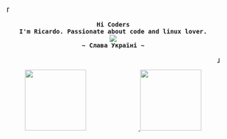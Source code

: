 
<p align="left"><strong><samp style="font-family: Roboto, sans-serif;">「</samp></strong></p>
  <p align="center">
    <samp>
      <b>
        Hi Coders
      <br>
        I'm Ricardo. Passionate about code and linux lover.
      </b>
      <br>
        <image src="https://readme-typing-svg.herokuapp.com?font=Iosevka&size=16&color=F787DAFF&center=true&width=410&height=45&lines=Welcome+to+my+GitHub+profile!">
      <br>
      <b>
         ~ Слава Україні ~
      </b>
    </samp>
  </p>
<p align="right"><strong><samp style="font-family: Roboto, sans-serif;">」</samp></strong></p>


<p align="center">
  <a href="https://github.com/hayyrs66">
    <img height="140em" src="https://github-readme-stats.vercel.app/api/top-langs/?username=hayyrs66&layout=compact&theme=omni&custom_title=Used%20Languages&bg_color=0D1117&title_color=F787DAFF&text_color=FFFFFF&border_color=F787DAFF" style="margin-right: 120px;" />
    <img height="140em" src="https://github-readme-stats.vercel.app/api?username=hayyrs66&show_icons=true&count_private=true&hide=stars&bg_color=0D1117&title_color=F787DAFF&icon_color=F787DAFF&text_color=FFFFFF&border_color=F787DAFF&custom_title=GitHub%20Stats"/>
  </a>
</p>








